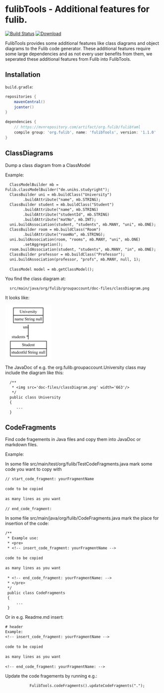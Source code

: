 # fulibTools - Additional features for fulib.

[![Build Status](https://travis-ci.org/fujaba/fulibTools.svg?branch=master)](https://travis-ci.org/fujaba/fulibTools)
[![Download](https://api.bintray.com/packages/fujaba/maven/fulibTools/images/download.svg)](https://bintray.com/fujaba/maven/fulibTools/_latestVersion "Download")

FulibTools provides some additional features like class diagrams and object diagrams to the Fulib code generator.
These additional features require some large dependencies and as not every user benefits from them, we seperated
these additional features from Fulib into FulibTools.

## Installation

`build.gradle`:

```groovy
repositories {
    mavenCentral()
    jcenter()
}
```

```groovy
dependencies {
    // https://mvnrepository.com/artifact/org.fulib/fulibYaml
    compile group: 'org.fulib', name: 'fulibTools', version: '1.1.0'
}
```

## ClassDiagrams

Dump a class diagram from a ClassModel

Example:

<!-- insert_code_fragment: test4Readme.classmodel -->

      ClassModelBuilder mb = Fulib.classModelBuilder("de.uniks.studyright");
      ClassBuilder uni = mb.buildClass("University")
            .buildAttribute("name", mb.STRING);
      ClassBuilder student = mb.buildClass("Student")
            .buildAttribute("name", mb.STRING)
            .buildAttribute("studentId", mb.STRING)
            .buildAttribute("matNo", mb.INT);
      uni.buildAssociation(student, "students", mb.MANY, "uni", mb.ONE);
      ClassBuilder room = mb.buildClass("Room")
            .buildAttribute("roomNo", mb.STRING);
      uni.buildAssociation(room, "rooms", mb.MANY, "uni", mb.ONE)
            .setAggregation();
      room.buildAssociation(student, "students", mb.MANY, "in", mb.ONE);
      ClassBuilder professor = mb.buildClass("Professor");
      uni.buildAssociation(professor, "profs", mb.MANY, null, 1);

      ClassModel model = mb.getClassModel();
 <!-- end_code_fragment: -->

You find the class diagram at:

      src/main/java/org/fulib/groupaccount/doc-files/classDiagram.png

It looks like:

![class diag](src/main/java/org/fulib/groupaccount/doc-files/classDiagram.png "Class Diagram")

The JavaDoc of e.g. the org.fulib.groupaccount.University class
may include the diagram like this:

      /**
       * <img src='doc-files/classDiagram.png' width='663'/>
       */
      public class University
      {
         ...
      }


## CodeFragments
Find code fragements in Java files and copy them into JavaDoc or markdown files.

Example:

In some file src/main/test/org/fulib/TestCodeFragments.java mark some
code you want to copy with

    // start_code_fragment: yourFragmentName

    code to be copied

    as many lines as you want

    // end_code_fragment:

In some file src/main/java/org/fulib/CodeFragments.java mark the
place for insertion of the code:

    /**
     * Example use:
     * <pre>
     * <!-- insert_code_fragment: yourFragmentName -->

    code to be copied

    as many lines as you want

     * <!-- end_code_fragment: yourFragmentName: -->
     * </pre>
     */
     public class CodeFragments
     {
         ...
     }

Or in e.g. Readme.md insert:

    # header
    Example:
    <!-- insert_code_fragment: yourFragmentName -->

    code to be copied

    as many lines as you want

    <!-- end_code_fragment: yourFragmentName: -->



Update the code fragements by running e.g.:
<!-- insert_code_fragment: CodeFragments.updateCodeFragments -->
               FulibTools.codeFragments().updateCodeFragments(".");
<!-- end_code_fragment: -->
